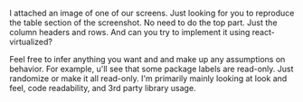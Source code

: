 I attached an image of one of our screens. Just looking for you to reproduce the table section of the screenshot.
No need to do the top part. Just the column headers and rows. And can you try to implement it using react-virtualized?

Feel free to infer anything you want and and make up any assumptions on behavior.
For example, u'll see that some package labels are read-only. Just randomize or make it all read-only.
I'm primarily mainly looking at look and feel, code readability, and 3rd party library usage.
